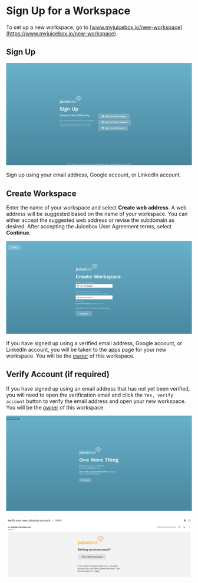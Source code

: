 # Sign Up for a Workspace

To set up a new workspace, go to [www.myjuicebox.io/new-workspace](https://www.myjuicebox.io/new-workspace). 

## Sign Up

![](../.gitbook/assets/image%20%28106%29.png)

Sign up using your email address, Google account, or LinkedIn account. 

## Create Workspace

Enter the name of your workspace and select **Create web address**. A web address will be suggested based on the name of your workspace. You can either accept the suggested web address or revise the subdomain as desired. After accepting the Juicebox User Agreement terms, select **Continue**. 

![](../.gitbook/assets/image%20%28108%29.png)

If you have signed up using a verified email address, Google account, or LinkedIn account, you will be taken to the apps page for your new workspace. You will be the [owner](../managing-users/user-management-and-roles.md#owner) of this workspace. 

## Verify Account \(if required\)

If you have signed up using an email address that has not yet been verified, you will need to open the verification email and click the `Yes, verify account` button to verify the email address and open your new workspace. You will be the [owner](../managing-users/user-management-and-roles.md#owner) of this workspace. 

![](../.gitbook/assets/image%20%28105%29.png)

![](../.gitbook/assets/image%20%28101%29.png)



